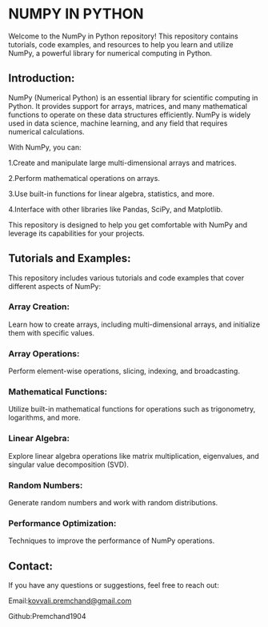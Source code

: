 # NUMPY IN PYTHON
Welcome to the NumPy in Python repository! This repository contains tutorials, code examples, and resources to help you learn and utilize NumPy, a powerful library for numerical computing in Python.

<h2>Introduction:</h2>
NumPy (Numerical Python) is an essential library for scientific computing in Python. It provides support for arrays, matrices, and many mathematical functions to operate on these data structures efficiently. NumPy is widely used in data science, machine learning, and any field that requires numerical calculations.

With NumPy, you can:

1.Create and manipulate large multi-dimensional arrays and matrices.

2.Perform mathematical operations on arrays.

3.Use built-in functions for linear algebra, statistics, and more.

4.Interface with other libraries like Pandas, SciPy, and Matplotlib.

This repository is designed to help you get comfortable with NumPy and leverage its capabilities for your projects.

<h2>Tutorials and Examples:</h2>

This repository includes various tutorials and code examples that cover different aspects of NumPy:

<h3>Array Creation:</h3> Learn how to create arrays, including multi-dimensional arrays, and initialize them with specific values.
<h3>Array Operations:</h3> Perform element-wise operations, slicing, indexing, and broadcasting.
<h3>Mathematical Functions:</h3> Utilize built-in mathematical functions for operations such as trigonometry, logarithms, and more.
<h3>Linear Algebra: </h3> Explore linear algebra operations like matrix multiplication, eigenvalues, and singular value decomposition (SVD).
<h3>Random Numbers:</h3> Generate random numbers and work with random distributions.
<h3>Performance Optimization:</h3> Techniques to improve the performance of NumPy operations.

<h2>Contact:</h2>
If you have any questions or suggestions, feel free to reach out:

Email:kovvali.premchand@gmail.com

Github:Premchand1904
